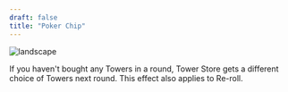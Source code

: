 ```yaml
---
draft: false
title: "Poker Chip"
---
```


![landscape](/images/relics/spr_relic_15.png)


If you haven't bought any Towers in a round, Tower Store gets a different choice of Towers next round. This effect also applies to Re-roll.
